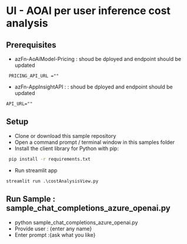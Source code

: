 # UI - AOAI per user inference cost analysis 

## Prerequisites

* azFn-AoAiModel-Pricing : shoud be dployed and endpoint should be updated
```
 PRICING_API_URL =""
```
* azFn-AppInsightAPI : : shoud be dployed and endpoint should be updated
```
API_URL=""
```

## Setup

* Clone or download this sample repository
* Open a command prompt / terminal window in this samples folder
* Install the client library for Python with pip:
```bash
 pip install -r requirements.txt

```
* Run streamlit app
 ```
 streamlit run .\costAnalysisView.py
 ```



## Run Sample : sample_chat_completions_azure_openai.py

- python sample_chat_completions_azure_openai.py
- Provide user : {enter any name}
- Enter prompt :{ask what you like}